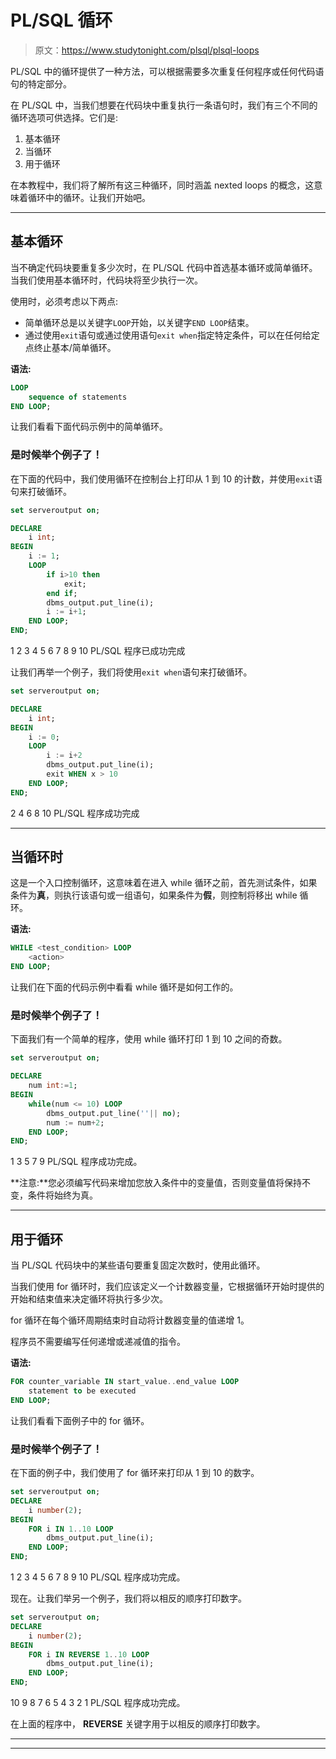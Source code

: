 # PL/SQL 循环

> 原文：<https://www.studytonight.com/plsql/plsql-loops>

PL/SQL 中的循环提供了一种方法，可以根据需要多次重复任何程序或任何代码语句的特定部分。

在 PL/SQL 中，当我们想要在代码块中重复执行一条语句时，我们有三个不同的循环选项可供选择。它们是:

1.  基本循环
2.  当循环
3.  用于循环

在本教程中，我们将了解所有这三种循环，同时涵盖 nexted loops 的概念，这意味着循环中的循环。让我们开始吧。

* * *

## 基本循环

当不确定代码块要重复多少次时，在 PL/SQL 代码中首选基本循环或简单循环。当我们使用基本循环时，代码块将至少执行一次。

使用时，必须考虑以下两点:

*   简单循环总是以关键字`LOOP`开始，以关键字`END LOOP`结束。
*   通过使用`exit`语句或通过使用语句`exit when`指定特定条件，可以在任何给定点终止基本/简单循环。

**语法:**

```sql
LOOP
	sequence of statements
END LOOP; 

```

让我们看看下面代码示例中的简单循环。

### 是时候举个例子了！

在下面的代码中，我们使用循环在控制台上打印从 1 到 10 的计数，并使用`exit`语句来打破循环。

```sql
set serveroutput on;

DECLARE
	i int;
BEGIN
	i := 1;
	LOOP
		if i>10 then
			exit;
		end if;
		dbms_output.put_line(i);
		i := i+1;
	END LOOP;
END;

```

1 2 3 4 5 6 7 8 9 10 PL/SQL 程序已成功完成

让我们再举一个例子，我们将使用`exit when`语句来打破循环。

```sql
set serveroutput on;

DECLARE
	i int;
BEGIN
	i := 0;
	LOOP
		i := i+2
		dbms_output.put_line(i);
		exit WHEN x > 10
	END LOOP;
END;

```

2 4 6 8 10 PL/SQL 程序成功完成

* * *

## 当循环时

这是一个入口控制循环，这意味着在进入 while 循环之前，首先测试条件，如果条件为**真**，则执行该语句或一组语句，如果条件为**假**，则控制将移出 while 循环。

**语法:**

```sql
WHILE <test_condition> LOOP
	<action>
END LOOP;
```

让我们在下面的代码示例中看看 while 循环是如何工作的。

### 是时候举个例子了！

下面我们有一个简单的程序，使用 while 循环打印 1 到 10 之间的奇数。

```sql
set serveroutput on;

DECLARE
	num int:=1;
BEGIN
	while(num <= 10) LOOP
		dbms_output.put_line(''|| no);
		num := num+2;
	END LOOP;
END;

```

1 3 5 7 9 PL/SQL 程序成功完成。

**注意:**您必须编写代码来增加您放入条件中的变量值，否则变量值将保持不变，条件将始终为真。

* * *

## 用于循环

当 PL/SQL 代码块中的某些语句要重复固定次数时，使用此循环。

当我们使用 for 循环时，我们应该定义一个计数器变量，它根据循环开始时提供的开始和结束值来决定循环将执行多少次。

for 循环在每个循环周期结束时自动将计数器变量的值递增 1。

程序员不需要编写任何递增或递减值的指令。

**语法:**

```sql
FOR counter_variable IN start_value..end_value LOOP
	statement to be executed
END LOOP; 
```

让我们看看下面例子中的 for 循环。

### 是时候举个例子了！

在下面的例子中，我们使用了 for 循环来打印从 1 到 10 的数字。

```sql
set serveroutput on;
DECLARE
	i number(2);
BEGIN
	FOR i IN 1..10 LOOP
		dbms_output.put_line(i);
	END LOOP;
END;

```

1 2 3 4 5 6 7 8 9 10 PL/SQL 程序成功完成。

现在。让我们举另一个例子，我们将以相反的顺序打印数字。

```sql
set serveroutput on;
DECLARE
	i number(2);
BEGIN
	FOR i IN REVERSE 1..10 LOOP
		dbms_output.put_line(i);
	END LOOP;
END; 
```

10 9 8 7 6 5 4 3 2 1 PL/SQL 程序成功完成。

在上面的程序中， **REVERSE** 关键字用于以相反的顺序打印数字。

* * *

* * *